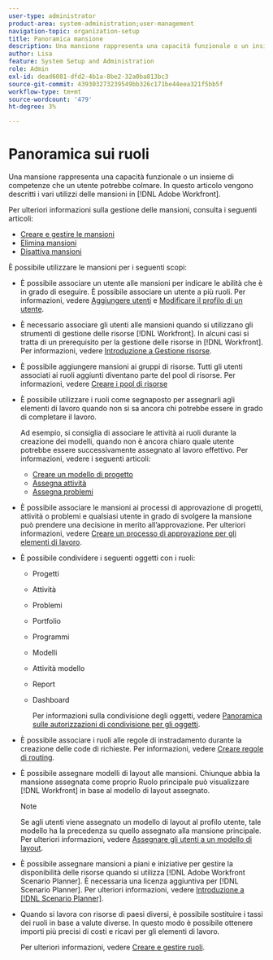 ```yaml
---
user-type: administrator
product-area: system-administration;user-management
navigation-topic: organization-setup
title: Panoramica mansione
description: Una mansione rappresenta una capacità funzionale o un insieme di competenze che un utente potrebbe colmare. Questo articolo descrive i vari utilizzi dei ruoli in Adobe Workfront.
author: Lisa
feature: System Setup and Administration
role: Admin
exl-id: dead6081-dfd2-4b1a-8be2-32a0ba813bc3
source-git-commit: 439303273239549bb326c171be44eea321f5bb5f
workflow-type: tm+mt
source-wordcount: '479'
ht-degree: 3%

---
```


# Panoramica sui ruoli

Una mansione rappresenta una capacità funzionale o un insieme di competenze che un utente potrebbe colmare. In questo articolo vengono descritti i vari utilizzi delle mansioni in [!DNL Adobe Workfront].

Per ulteriori informazioni sulla gestione delle mansioni, consulta i seguenti articoli:

* [Creare e gestire le mansioni](../../../administration-and-setup/set-up-workfront/organizational-setup/create-manage-job-roles.md)
* [Elimina mansioni](../../../administration-and-setup/set-up-workfront/organizational-setup/delete-job-roles.md)
* [Disattiva mansioni](../../../administration-and-setup/set-up-workfront/organizational-setup/deactivate-job-roles.md)

È possibile utilizzare le mansioni per i seguenti scopi:

* È possibile associare un utente alle mansioni per indicare le abilità che è in grado di eseguire. È possibile associare un utente a più ruoli. Per informazioni, vedere [Aggiungere utenti](../../../administration-and-setup/add-users/create-and-manage-users/add-users.md) e [Modificare il profilo di un utente](../../../administration-and-setup/add-users/create-and-manage-users/edit-a-users-profile.md).
* È necessario associare gli utenti alle mansioni quando si utilizzano gli strumenti di gestione delle risorse [!DNL Workfront]. In alcuni casi si tratta di un prerequisito per la gestione delle risorse in [!DNL Workfront]. Per informazioni, vedere [Introduzione a Gestione risorse](../../../resource-mgmt/resource-mgmt-overview/get-started-resource-management.md).
* È possibile aggiungere mansioni ai gruppi di risorse. Tutti gli utenti associati ai ruoli aggiunti diventano parte del pool di risorse. Per informazioni, vedere [Creare i pool di risorse](../../../resource-mgmt/resource-planning/resource-pools/create-resource-pools.md)
* È possibile utilizzare i ruoli come segnaposto per assegnarli agli elementi di lavoro quando non si sa ancora chi potrebbe essere in grado di completare il lavoro.

  Ad esempio, si consiglia di associare le attività ai ruoli durante la creazione dei modelli, quando non è ancora chiaro quale utente potrebbe essere successivamente assegnato al lavoro effettivo. Per informazioni, vedere i seguenti articoli:

   * [Creare un modello di progetto](../../../manage-work/projects/create-and-manage-templates/create-template.md)
   * [Assegna attività](../../../manage-work/tasks/assign-tasks/assign-tasks.md)
   * [Assegna problemi](../../../manage-work/issues/manage-issues/assign-issues.md)

* È possibile associare le mansioni ai processi di approvazione di progetti, attività o problemi e qualsiasi utente in grado di svolgere la mansione può prendere una decisione in merito all’approvazione. Per ulteriori informazioni, vedere [Creare un processo di approvazione per gli elementi di lavoro](../../../administration-and-setup/customize-workfront/configure-approval-milestone-processes/create-approval-processes.md).
* È possibile condividere i seguenti oggetti con i ruoli:

   * Progetti
   * Attività
   * Problemi
   * Portfolio
   * Programmi
   * Modelli
   * Attività modello
   * Report
   * Dashboard

     Per informazioni sulla condivisione degli oggetti, vedere [Panoramica sulle autorizzazioni di condivisione per gli oggetti](../../../workfront-basics/grant-and-request-access-to-objects/sharing-permissions-on-objects-overview.md).

* È possibile associare i ruoli alle regole di instradamento durante la creazione delle code di richieste. Per informazioni, vedere [Creare regole di routing](../../../manage-work/requests/create-and-manage-request-queues/create-routing-rules.md).
* È possibile assegnare modelli di layout alle mansioni. Chiunque abbia la mansione assegnata come proprio Ruolo principale può visualizzare [!DNL Workfront] in base al modello di layout assegnato.

  >[!NOTE]
  >
  >Se agli utenti viene assegnato un modello di layout al profilo utente, tale modello ha la precedenza su quello assegnato alla mansione principale. Per ulteriori informazioni, vedere [Assegnare gli utenti a un modello di layout](../../../administration-and-setup/customize-workfront/use-layout-templates/assign-users-to-layout-template.md).

* È possibile assegnare mansioni a piani e iniziative per gestire la disponibilità delle risorse quando si utilizza [!DNL Adobe Workfront Scenario Planner]. È necessaria una licenza aggiuntiva per [!DNL Scenario Planner]. Per ulteriori informazioni, vedere [Introduzione a  [!DNL Scenario Planner]](../../../scenario-planner/get-started-with-scenario-planning.md).
* Quando si lavora con risorse di paesi diversi, è possibile sostituire i tassi dei ruoli in base a valute diverse. In questo modo è possibile ottenere importi più precisi di costi e ricavi per gli elementi di lavoro.

  Per ulteriori informazioni, vedere [Creare e gestire ruoli](../../../administration-and-setup/set-up-workfront/organizational-setup/create-manage-job-roles.md).

